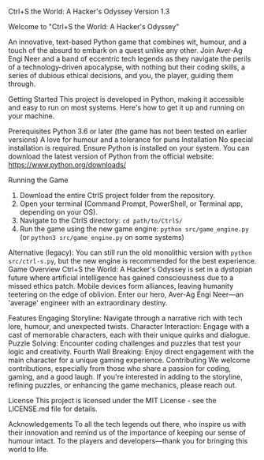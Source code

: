 Ctrl+S the World: A Hacker's Odyssey
Version 1.3

Welcome to "Ctrl+S the World: A Hacker's Odyssey"

An innovative, text-based Python game that combines wit, humour, and a touch of the absurd to embark on a quest unlike any other. 
Join Aver-Ag Engi Neer and a band of eccentric tech legends as they navigate the perils of a technology-driven apocalypse, with nothing but their coding skills, a series of dubious ethical decisions, and you, the player, guiding them through.

Getting Started
This project is developed in Python, making it accessible and easy to run on most systems. Here's how to get it up and running on your machine.

Prerequisites
Python 3.6 or later (the game has not been tested on earlier versions)
A love for humour and a tolerance for puns
Installation
No special installation is required. Ensure Python is installed on your system. You can download the latest version of Python from the official website: https://www.python.org/downloads/

Running the Game
1. Download the entire CtrlS project folder from the repository.
2. Open your terminal (Command Prompt, PowerShell, or Terminal app, depending on your OS).
3. Navigate to the CtrlS directory: `cd path/to/CtrlS/`
4. Run the game using the new game engine: `python src/game_engine.py` (or `python3 src/game_engine.py` on some systems)

Alternative (legacy): You can still run the old monolithic version with `python src/ctrl-s.py`, but the new engine is recommended for the best experience.
Game Overview
Ctrl+S the World: A Hacker's Odyssey is set in a dystopian future where artificial intelligence has gained consciousness due to a missed ethics patch. Mobile devices form alliances, leaving humanity teetering on the edge of oblivion. Enter our hero, Aver-Ag Engi Neer—an 'average' engineer with an extraordinary destiny.

Features
Engaging Storyline: Navigate through a narrative rich with tech lore, humour, and unexpected twists.
Character Interaction: Engage with a cast of memorable characters, each with their unique quirks and dialogue.
Puzzle Solving: Encounter coding challenges and puzzles that test your logic and creativity.
Fourth Wall Breaking: Enjoy direct engagement with the main character for a unique gaming experience.
Contributing
We welcome contributions, especially from those who share a passion for coding, gaming, and a good laugh. If you're interested in adding to the storyline, refining puzzles, or enhancing the game mechanics, please reach out.

License
This project is licensed under the MIT License - see the LICENSE.md file for details.

Acknowledgements
To all the tech legends out there, who inspire us with their innovation and remind us of the importance of keeping our sense of humour intact.
To the players and developers—thank you for bringing this world to life.
